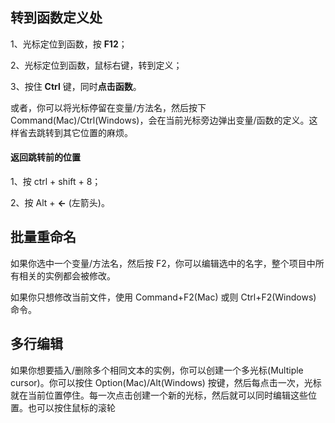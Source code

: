 ## 转到函数定义处

1、光标定位到函数，按 **F12**；

2、光标定位到函数，鼠标右键，转到定义；

3、按住 **Ctrl** 键，同时**点击函数**。

或者，你可以将光标停留在变量/方法名，然后按下 Command(Mac)/Ctrl(Windows)，会在当前光标旁边弹出变量/函数的定义。这样省去跳转到其它位置的麻烦。

#### 返回跳转前的位置

1、按 ctrl + shift + 8；

2、按 Alt + **←** (左箭头)。

## 批量重命名

如果你选中一个变量/方法名，然后按 F2，你可以编辑选中的名字，整个项目中所有相关的实例都会被修改。

如果你只想修改当前文件，使用 Command+F2(Mac) 或则 Ctrl+F2(Windows) 命令。

## 多行编辑

如果你想要插入/删除多个相同文本的实例，你可以创建一个多光标(Multiple cursor)。你可以按住 Option(Mac)/Alt(Windows) 按键，然后每点击一次，光标就在当前位置停住。每一次点击创建一个新的光标，然后就可以同时编辑这些位置。也可以按住鼠标的滚轮
